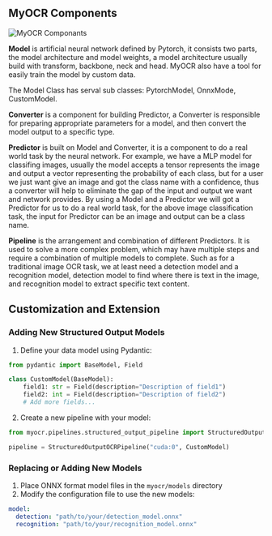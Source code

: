 ## MyOCR Components

![MyOCR Componants](../assets/images/components.png)

**Model** is artificial neural network defined by Pytorch, it consists two parts, the model architecture and model weights, a model architecture usually build with transform, backbone, neck and head. MyOCR also have a tool for easily train the model by custom data.

The Model Class has serval sub classes: PytorchModel, OnnxMode, CustomModel.

**Converter** is a component for building Predictor, a Converter is responsible for preparing appropriate parameters for a model, and then convert the model output to a specific type.

**Predictor** is built on Model and Converter, it is a component to do a real world task by the neural network. For example, we have a MLP model for classifing images, usually the model accepts a tensor represents the image and output a vector representing the probability of each class, but for a user we just want give an image and got the class name with a confidence, thus a converter will help to eliminate the gap of the input and output we want and network provides. By using a Model and a Predictor we will got a Predictor for us to do a real world task, for the above image classification task, the input for Predictor can be an image and output can be a class name.

**Pipeline** is the arrangement and combination of different Predictors. It is used to solve a more complex problem, which may have multiple steps and require a combination of multiple models to complete. Such as for a traditional image OCR task, we at least need a detection model and a recognition model, detection model to find where there is text in the image, and recognition model to extract specific text content.


## Customization and Extension

### Adding New Structured Output Models

1. Define your data model using Pydantic:

```python
from pydantic import BaseModel, Field

class CustomModel(BaseModel):
    field1: str = Field(description="Description of field1")
    field2: int = Field(description="Description of field2")
    # Add more fields...
```

2. Create a new pipeline with your model:

```python
from myocr.pipelines.structured_output_pipeline import StructuredOutputOCRPipeline

pipeline = StructuredOutputOCRPipeline("cuda:0", CustomModel)
```

### Replacing or Adding New Models

1. Place ONNX format model files in the `myocr/models` directory
2. Modify the configuration file to use the new models:

```yaml
model:
  detection: "path/to/your/detection_model.onnx"
  recognition: "path/to/your/recognition_model.onnx"
```
   
